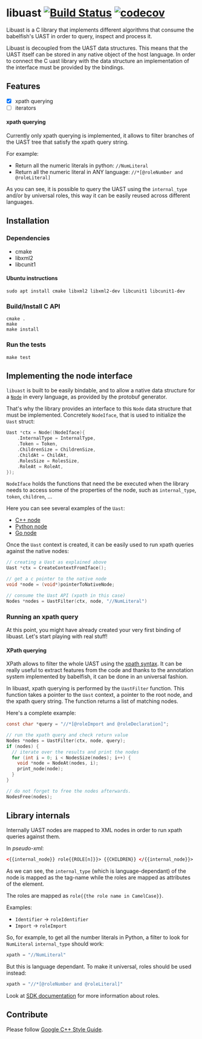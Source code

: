 # libuast [![Build Status](https://travis-ci.org/bblfsh/libuast.svg?branch=master)](https://travis-ci.org/bblfsh/libuast) [![codecov](https://codecov.io/gh/bblfsh/libuast/branch/master/graph/badge.svg)](https://codecov.io/gh/bblfsh/libuast)

Libuast is a C library that implements different algorithms that consume the babelfish's UAST in order to query, inspect and process it.

Libuast is decoupled from the UAST data structures. This means that the UAST itself can be stored in any native object of the host language. In order to connect the C uast library with the data structure an implementation of the interface must be provided by the bindings.

## Features

- [x] xpath querying
- [ ] iterators

#### xpath querying

Currently only xpath querying is implemented, it allows to filter branches of the UAST tree that satisfy the xpath query string.

For example:

- Return all the numeric literals in python: `//NumLiteral`
- Return all the numeric literal in ANY language: `//*[@roleNumber and @roleLiteral]`

As you can see, it is possible to query the UAST using the `internal_type` and/or by universal roles, this way it can be easily reused across different languages.

## Installation

### Dependencies

- cmake
- libxml2
- libcunit1

#### Ubuntu instructions

```
sudo apt install cmake libxml2 libxml2-dev libcunit1 libcunit1-dev
```


### Build/Install C API

```
cmake .
make
make install
```

### Run the tests

```
make test
```

## Implementing the node interface

`libuast` is built to be easily bindable,
and to allow a native data structure for a [`Node`](https://godoc.org/github.com/bblfsh/sdk/uast#Node) in every language,
as provided by the protobuf generator.

That's why the library provides an interface to this `Node` data structure that must be implemented.
Concretely `NodeIface`, that is used to initialize the `Uast` struct:

```c
Uast *ctx = Node((NodeIface){
    .InternalType = InternalType,
    .Token = Token,
    .ChildrenSize = ChildrenSize,
    .ChildAt = ChildAt,
    .RolesSize = RolesSize,
    .RoleAt = RoleAt,
});
```

`NodeIface` holds the functions that need the be executed when the library needs to access some of the properties of the node, such as `internal_type`, `token`, `children`, ...

Here you can see several examples of the `Uast`:
- [C++ node](https://github.com/bblfsh/libuast/blob/master/tests/mock_node.h)
- [Python node](https://github.com/bblfsh/client-python/blob/master/bblfsh/pyuast.c)
- [Go node](https://github.com/bblfsh/client-go/blob/master/tools/bindings.h)

Once the `Uast` context is created, it can be easily used to run xpath queries against the native nodes:

```c
// creating a Uast as explained above
Uast *ctx = CreateContextFromIface();

// get a c pointer to the native node
void *node = (void*)pointerToNativeNode;

// consume the Uast API (xpath in this case)
Nodes *nodes = UastFilter(ctx, node, "//NumLiteral")
```

### Running an xpath query

At this point, you might have already created your very first binding of libuast. Let's start playing with real stuff!

#### XPath querying

XPath allows to filter the whole UAST using the [xpath syntax](https://www.w3.org/TR/xpath/). It can be really useful to extract features from the code and thanks to the annotation system implemented by babelfish, it can be done in an universal fashion.


In libuast, xpath querying is performed by the `UastFilter` function. This function takes a pointer to the `Uast` context, a pointer to the root node, and the xpath query string.
The function returns a list of matching nodes.

Here's a complete example:
```c
const char *query = "//*[@roleImport and @roleDeclaration]";

// run the xpath query and check return value
Nodes *nodes = UastFilter(ctx, node, query);
if (nodes) {
  // iterate over the results and print the nodes
  for (int i = 0; i < NodesSize(nodes); i++) {
    void *node = NodeAt(nodes, i);
    print_node(node);
  }
}

// do not forget to free the nodes afterwards.
NodesFree(nodes);
```

## Library internals

Internally UAST nodes are mapped to XML nodes in order to run xpath queries against them.

In _pseudo-xml_:

```xml
<{{internal_node}} role{{ROLE[n]}}> {{CHILDREN}} </{{internal_node}}>
```

As we can see, the `internal_type` (which is language-dependant) of the node is mapped as the tag-name while the roles are mapped as attributes of the element.

The roles are mapped as `role{{the role name in CamelCase}}`.

Examples:

  - `Identifier`   -> `roleIdentifier`
  - `Import`  -> `roleImport`


So, for example, to get all the number literals in Python, a filter to look for `NumLiteral` `internal_type` should work:

```python
xpath = "//NumLiteral"
```

But this is language dependant. To make it universal, roles should be used instead:

```python
xpath = "//*[@roleNumber and @roleLiteral]"
```

Look at [SDK documentation](https://godoc.org/github.com/bblfsh/sdk/uast#Role) for more information about roles.

## Contribute

Please follow [Google C++ Style Guide](https://google.github.io/styleguide/cppguide.html).
